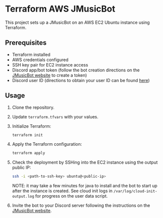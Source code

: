 # Terraform AWS JMusicBot

This project sets up a JMusicBot on an AWS EC2 Ubuntu instance using Terraform.

## Prerequisites

- Terraform installed
- AWS credentials configured
- SSH key pair for EC2 instance access
- Discord app/bot token (follow the bot creation directions on the [JMusicBot website](https://jmusicbot.com/) to create a token)
- Discord user ID (directions to obtain your user ID can be found [here](https://jmusicbot.com/finding-your-user-id/))

## Usage

1. Clone the repository.
2. Update `terraform.tfvars` with your values.
3. Initialize Terraform:

   ```sh
   terraform init
    ```
4. Apply the Terraform configuration:

   ```sh
   terraform apply
    ```
5. Check the deployment by SSHing into the EC2 instance using the output public IP:

   ```sh
   ssh -i <path-to-ssh-key> ubuntu@<public-ip>
   ```
   NOTE: it may take a few minutes for java to install and the bot to start up after the instance is created. See cloud init logs in `/var/log/cloud-init-output.log` for progress on the user data script.
6. Invite the bot to your Discord server following the instructions on the [JMusicBot website](https://jmusicbot.com/).